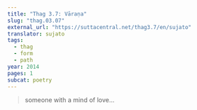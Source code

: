 ```yaml
---
title: "Thag 3.7: Vāraṇa"
slug: "thag.03.07"
external_url: "https://suttacentral.net/thag3.7/en/sujato"
translator: sujato
tags:
  - thag
  - form
  - path
year: 2014
pages: 1
subcat: poetry
---
```


> someone with a mind of love...
